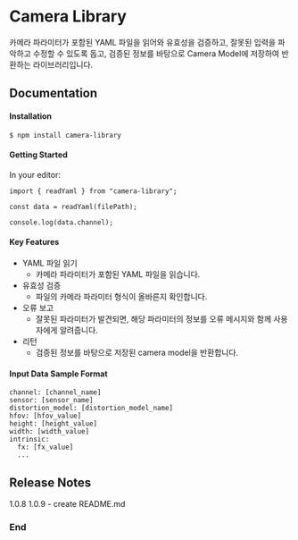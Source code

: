 # Camera Library

카메라 파라미터가 포함된 YAML 파일을 읽어와 유효성을 검증하고,
잘못된 입력을 파악하고 수정할 수 있도록 돕고,
검증된 정보를 바탕으로 Camera Model에 저장하여 반환하는 라이브러리입니다.

## Documentation

#### Installation

`$ npm install camera-library`

#### Getting Started

In your editor:

```
import { readYaml } from "camera-library";

const data = readYaml(filePath);

console.log(data.channel);
```

#### Key Features

- YAML 파일 읽기
  - 카메라 파라미터가 포함된 YAML 파일을 읽습니다.
- 유효성 검증
  - 파일의 카메라 파라미터 형식이 올바른지 확인합니다.
- 오류 보고
  - 잘못된 파라미터가 발견되면, 해당 파라미터의 정보를 오류 메시지와 함께 사용자에게 알려줍니다.
- 리턴
  - 검증된 정보를 바탕으로 저장된 camera model을 반환합니다.

#### Input Data Sample Format

```
channel: [channel_name]
sensor: [sensor_name]
distortion_model: [distortion_model_name]
hfov: [hfov_value]
height: [height_value]
width: [width_value]
intrinsic:
  fx: [fx_value]
  ...
```

## Release Notes

1.0.8
1.0.9 - create README.md

### End
